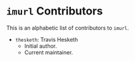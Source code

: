 # `imurl` Contributors

This is an alphabetic list of contributors to `imurl`.

- `thesketh`: Travis Hesketh
  * Initial author.
  * Current maintainer.
